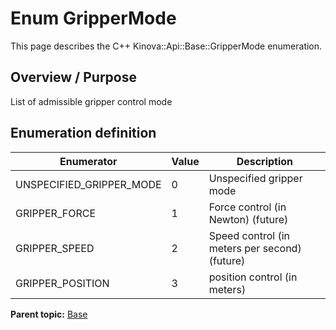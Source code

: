 # Enum GripperMode

This page describes the C++ Kinova::Api::Base::GripperMode enumeration.

## Overview / Purpose

List of admissible gripper control mode

## Enumeration definition

|Enumerator|Value|Description|
|----------|-----|-----------|
|UNSPECIFIED\_GRIPPER\_MODE|0|Unspecified gripper mode|
|GRIPPER\_FORCE|1|Force control \(in Newton\) \(future\)|
|GRIPPER\_SPEED|2|Speed control \(in meters per second\) \(future\)|
|GRIPPER\_POSITION|3|position control \(in meters\)|

**Parent topic:** [Base](../references/summary_Base.md)

